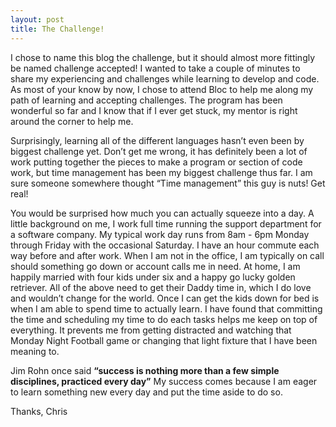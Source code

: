 ```yaml
---
layout: post
title: The Challenge!
---
```


I chose to name this blog the challenge, but it should almost more fittingly be named challenge accepted! I wanted to take a couple of minutes to share my experiencing and challenges while learning to develop and code. As most of your know by now, I chose to attend Bloc to help me along my path of learning and accepting challenges. The program has been wonderful so far and I know that if I ever get stuck, my mentor is right around the corner to help me.

Surprisingly, learning all of the different languages hasn’t even been by biggest challenge yet. Don’t get me wrong, it has definitely been a lot of work putting together the pieces to make a program or section of code work, but time management has been my biggest challenge thus far. I am sure someone somewhere thought “Time management” this guy is nuts! Get real!

You would be surprised how much you can actually squeeze into a day. A little background on me, I work full time running the support department for a software company. My typical work day runs from 8am - 6pm Monday through Friday with the occasional Saturday. I have an hour commute each way before and after work. When I am not in the office, I am typically on call should something go down or account calls me in need. At home, I am happily married with four kids under six and a happy go lucky golden retriever. All of the above need to get their Daddy time in, which I do love and wouldn’t change for the world. Once I can get the kids down for bed is when I am able to spend time to actually learn. I have found that committing the time and scheduling my time to do each tasks helps me keep on top of everything. It prevents me from getting distracted and watching that Monday Night Football game or changing that light fixture that I have been meaning to.

Jim Rohn once said **“success is nothing more than a few simple disciplines, practiced every day”** My success comes because I am eager to learn something new every day and put the time aside to do so. 

Thanks,
Chris
